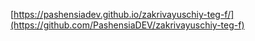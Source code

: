 [https://pashensiadev.github.io/zakrivayuschiy-teg-f/](https://github.com/PashensiaDEV/zakrivayuschiy-teg-f)
